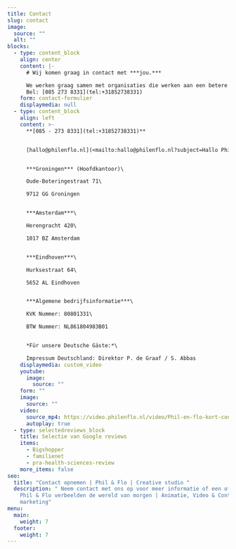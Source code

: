 ```yaml
---
title: Contact
slug: contact
image:
  source: ""
  alt: ""
blocks:
  - type: content_block
    align: center
    content: |-
      # Wij komen graag in contact met ***jou.***

      We werken graag samen met organisaties die werken aan een betere wereld.\
      Bel: [085 273 8331](tel:+31852738331)
    form: contact-formulier
    displaymedia: null
  - type: content_block
    align: left
    content: >-
      **[085 - 273 8331](tel:+31852738331)**


      [hallo@philenflo.nl](<mailto:hallo@philenflo.nl?subject=Hallo Phil en Flo>)


      ***Groningen*** (Hoofdkantoor)\

      Oude-Boteringestraat 71\

      9712 GG Groningen


      ***Amsterdam***\

      Herengracht 420\

      1017 BZ Amsterdam


      ***Eindhoven***\

      Hurksestraat 64\

      5652 AL Eindhoven


      ***Algemene bedrijfsinformatie***\

      KVK Nummer: 80801331\

      BTW Nummer: NL861804983B01


      *Für unsere Deutsche Gäste:*\

      Impressum Deutschland: Direktor P. de Graaf / S. Abbas
    displaymedia: custom_video
    youtube:
      image:
        source: ""
    form: ""
    image:
      source: ""
    video:
      source_mp4: https://video.philenflo.nl/video/Phil-en-flo-kort-contact2.mp4
      autoplay: true
  - type: selectedreviews_block
    title: Selectie van Google reviews
    items:
      - Bigshopper
      - familienet
      - pra-health-sciences-review
    more_items: false
seo:
  title: "Contact opnemen | Phil & Flo | Creative studio "
  description: " Neem contact met ons op voor meer informatie of een offerte |
    Phil & Flo verbeelden de wereld van morgen | Animatie, Video & Content
    marketing"
menu:
  main:
    weight: 7
  footer:
    weight: 7
---
```

